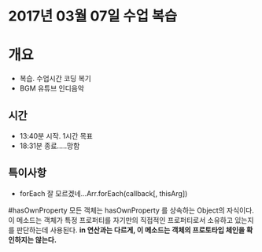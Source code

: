 # 2017년 03월 07일 수업 복습
# 개요
- 복습. 수업시간 코딩 복기
- BGM 유튜브 인디음악
## 시간
- 13:40분 시작. 1시간 목표
- 18:31분 종료.....망함
## 특이사항
- forEach 잘 모르겠네...Arr.forEach(callback[, thisArg])


#hasOwnProperty
모든 객체는 hasOwnProperty 를 상속하는 Object의 자식이다. 이 메소드는 객체가 특정 프로퍼티를 자기만의 직접적인 프로퍼티로서 소유하고 있는지를 판단하는데 사용된다.
**in 연산과는 다르게, 이 메소드는 객체의 프로토타입 체인을 확인하지는 않는다.**
